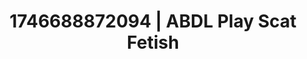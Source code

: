 ---
categories:
- Roleplay seduction
- AI-generated
- Softcore surrealism
- Ethereal kink
- Intimate rituals
- Slow undress
- ASMR
- Cosplay
image: /assets/images/1746688872094.jpg
layout: post
seo:
  description: Featured content with exclusive Scat Fetish, ABDL Play. HD images available.
  keywords: Scat Fetish, ABDL Play
  og_image: /assets/images/1746688872094.jpg
  schema_type: VisualArtwork
tags:
- ABDL Play
- '#1746688872094'
- Scat Fetish
title: 1746688872094 | ABDL Play Scat Fetish
---